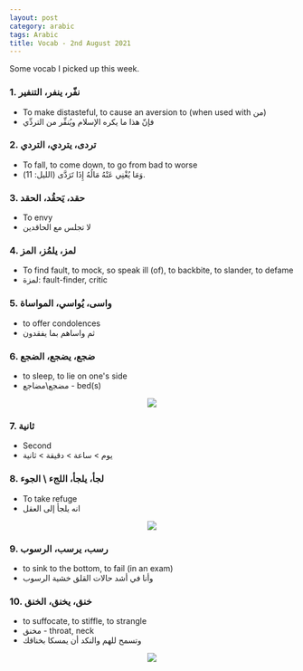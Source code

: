 ```yaml
---
layout: post
category: arabic
tags: Arabic
title: Vocab - 2nd August 2021
---
```

Some vocab I picked up this week. 

### 1. نفّر، ينفر، التنفير
- To make distasteful, to cause an aversion to (when used with من)
- فإنّ هذا ما يكره الإسلام ويُنفِّر من التردِّي
 

### 2. تردى، يتردي، التردي
- To fall, to come down, to go from bad to worse
- وَمَا يُغْنِي عَنْهُ مَالُهُ إِذَا تَرَدَّى (الليل: 11).

### 3. حقد، يَحقُد، الحقد
- To envy
- لا تجلس مع الحاقدين


### 4. لمز، يلمُز، المز
- To find fault, to mock, so speak ill (of), to backbite, to slander, to defame
- لمزة: fault-finder, critic

### 5. واسى، يُواسي، المواساة
- to offer condolences
- ثم واساهم بما يفقدون  


### 6. ضجع، يضجع، الضجع
- to sleep, to lie on one's side
- مضجع\مضاجع - bed(s)

<center><img src = "{{baseurl}}/assets/img/posts/arabic/arabic_4.jpg"> </center>

### 7. ثانية
- Second
- يوم > ساعة > دقيقة > ثانية

### 8. لجأ، يلجأ، اللجء \ الجوء
- To take refuge 
- انه يلجأ إلى العقل
<center><img src = "{{baseurl}}/assets/img/posts/arabic/arabic_2.jpg"> </center>

### 9. رسب، يرسب، الرسوب
- to sink to the bottom, to fail (in an exam)
- وأنا في أشد حالات القلق خشية الرسوب

### 10. خنق، يخنق، الخنق
- to suffocate, to stiffle, to strangle
- مخنق - throat, neck
- وتسمح للهم والنكد أن يمسكا بخناقك

<center><img src = "{{baseurl}}/assets/img/posts/arabic/arabic_4.jpg"> </center>

